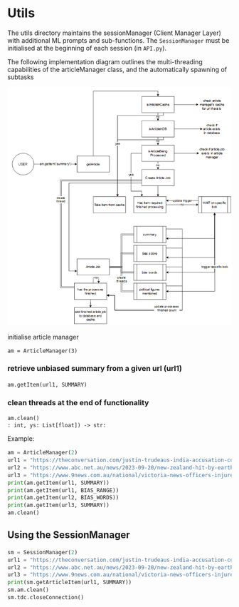 # Utils
The utils directory maintains the sessionManager (Client Manager Layer) with additional ML prompts and sub-functions.
The ``SessionManager`` must be initialised at the beginning of each session (in ``API.py``).

The following implementation diagram outlines the multi-threading capabilities of the articleManager class, and the automatically spawning of subtasks

![Alt text](assets/articleManager_implementation_diagram.png)


initialise article manager
```
am = ArticleManager(3)
```

### retrieve unbiased summary from a given url (url1)

```am.getItem(url1, SUMMARY)```
### clean threads at the end of functionality
```
am.clean()
: int, ys: List[float]) -> str:
```
Example:
```python
am = ArticleManager(2)
url1 = "https://theconversation.com/justin-trudeaus-india-accusation-complicates-western-efforts-to-rein-in-china-213922"
url2 = "https://www.abc.net.au/news/2023-09-20/new-zealand-hit-by-earthquake/102877954"
url3 = "https://www.9news.com.au/national/victoria-news-officers-injured-in-police-chase-armed-man-on-the-run-in-katandra-west-in-northern-victoria/6ee1eb85-b5a6-45ef-a991-a3292490ba98"
print(am.getItem(url1, SUMMARY))
print(am.getItem(url1, BIAS_RANGE))
print(am.getItem(url2, BIAS_WORDS))
print(am.getItem(url3, SUMMARY))
am.clean()
```

## Using the SessionManager

```python
sm = SessionManager(2)
url1 = "https://theconversation.com/justin-trudeaus-india-accusation-complicates-western-efforts-to-rein-in-china-213922"
url2 = "https://www.abc.net.au/news/2023-09-20/new-zealand-hit-by-earthquake/102877954"
url3 = "https://www.9news.com.au/national/victoria-news-officers-injured-in-police-chase-armed-man-on-the-run-in-katandra-west-in-northern-victoria/6ee1eb85-b5a6-45ef-a991-a3292490ba98"
print(sm.getArticleItem(url1, SUMMARY))
sm.am.clean()
sm.tdc.closeConnection()
```

